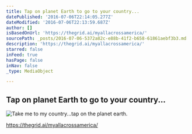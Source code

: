 ```yaml
---
title: Tap on planet Earth to go to your country...
datePublished: '2016-07-06T22:14:05.277Z'
dateModified: '2016-07-06T22:13:59.687Z'
author: []
isBasedOnUrl: 'https://thegrid.ai/myallacrossamerica/'
sourcePath: _posts/2016-07-06-5372a82c-e88b-41f2-b658-61861aebf3b3.md
description: 'https://thegrid.ai/myallacrossamerica/'
starred: false
inFeed: true
hasPage: false
inNav: false
_type: MediaObject

---
```

## Tap on planet Earth to go to your country...
![Take me to my country...tap on the planet earth.](https://the-grid-user-content.s3-us-west-2.amazonaws.com/7c6fe8fc-2474-4595-9cf5-7580444d58bb.jpg)

https://thegrid.ai/myallacrossamerica/